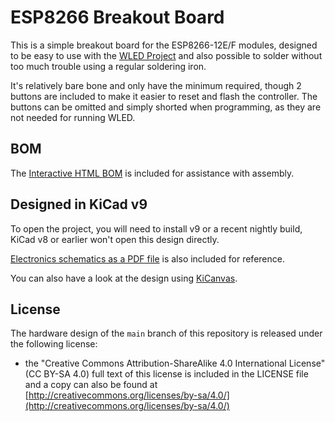 # ESP8266 Breakout Board

This is a simple breakout board for the ESP8266-12E/F modules, designed to be easy to use with the [WLED Project](https://kno.wled.ge/) and also possible to solder without too much trouble using a regular soldering iron.

It's relatively bare bone and only have the minimum required, though 2 buttons are included to make it easier to reset and flash the controller. The buttons can be omitted and simply shorted when programming, as they are not needed for running WLED.

## BOM

The [Interactive HTML BOM](https://html-preview.github.io/?url=https://github.com/flummer/esp8266-breakout/blob/main/bom/ibom.html) is included for assistance with assembly.

## Designed in KiCad v9

To open the project, you will need to install v9 or a recent nightly build, KiCad v8 or earlier won't open this design directly.

[Electronics schematics as a PDF file](https://github.com/flummer/esp8266-breakout/blob/main/ESP8266-Breakout-Schematic.pdf) is also included for reference.

You can also have a look at the design using [KiCanvas](https://kicanvas.org/?github=https%3A%2F%2Fgithub.com%2Fflummer%2Fesp8266-breakout).

## License

The hardware design of the `main` branch of this repository is released under the following license:

* the "Creative Commons Attribution-ShareAlike 4.0 International License"
  (CC BY-SA 4.0) full text of this license is included in the LICENSE file
  and a copy can also be found at
  [http://creativecommons.org/licenses/by-sa/4.0/](http://creativecommons.org/licenses/by-sa/4.0/)